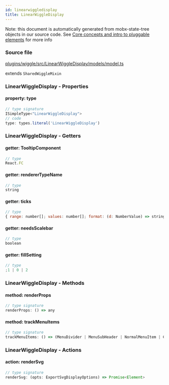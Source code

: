 ```yaml
---
id: linearwiggledisplay
title: LinearWiggleDisplay
---
```


Note: this document is automatically generated from mobx-state-tree objects in
our source code. See
[Core concepts and intro to pluggable elements](/docs/developer_guide/) for more
info

### Source file

[plugins/wiggle/src/LinearWiggleDisplay/models/model.ts](https://github.com/GMOD/jbrowse-components/blob/main/plugins/wiggle/src/LinearWiggleDisplay/models/model.ts)

extends `SharedWiggleMixin`

### LinearWiggleDisplay - Properties

#### property: type

```js
// type signature
ISimpleType<"LinearWiggleDisplay">
// code
type: types.literal('LinearWiggleDisplay')
```

### LinearWiggleDisplay - Getters

#### getter: TooltipComponent

```js
// type
React.FC
```

#### getter: rendererTypeName

```js
// type
string
```

#### getter: ticks

```js
// type
{ range: number[]; values: number[]; format: (d: NumberValue) => string; position: ScaleLinear<number, number, never> | ScaleQuantize<number, never>; }
```

#### getter: needsScalebar

```js
// type
boolean
```

#### getter: fillSetting

```js
// type
;1 | 0 | 2
```

### LinearWiggleDisplay - Methods

#### method: renderProps

```js
// type signature
renderProps: () => any
```

#### method: trackMenuItems

```js
// type signature
trackMenuItems: () => (MenuDivider | MenuSubHeader | NormalMenuItem | CheckboxMenuItem | RadioMenuItem | SubMenuItem | { ...; } | { ...; } | { ...; })[]
```

### LinearWiggleDisplay - Actions

#### action: renderSvg

```js
// type signature
renderSvg: (opts: ExportSvgDisplayOptions) => Promise<Element>
```
